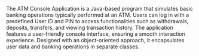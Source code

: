 The ATM Console Application is a Java-based program that simulates basic banking operations typically performed at an ATM. Users can log in with a predefined User ID and PIN to access functionalities such as withdrawals, deposits, transfers, and viewing transaction history. The application features a user-friendly console interface, ensuring a smooth interaction experience. Designed with an object-oriented approach, it encapsulates user data and banking operations in separate classes.
